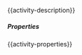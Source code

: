{{activity-description}}

<div class="config-sprite data-table-to-config"></div>

##### Properties

{{activity-properties}}

